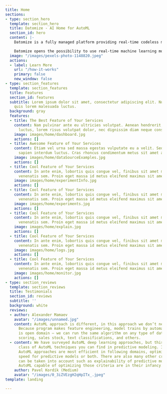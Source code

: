 ```yaml
---
title: Home
sections:
- type: section_hero
  template: section_hero
  title: Datomize - AI Home for AutoML
  section_id: hero
  content: |-
    Datomize is a fully managed platform providing real-time codeless machine learning. It loads your datasets, trains the best learning algorithm to your needs and deploys - all in under a minute, automatically.

    Datomize opens the possibility to use real-time machine learning models for everyone with less effort at a lower cost.
  image: "/images/pexels-photo-1148820.jpeg"
  actions:
  - label: Learn More
    url: "/how-it-works"
    primary: false
    new_window: false
- type: section_features
  template: section_features
  title: Features
  section_id: features
  subtitle: Lorem ipsum dolor sit amet, consectetur adipiscing elit. Nullam a metus
    quis lorem malesuada luctus.
  background: gray
  features:
  - title: The Best Feature of Your Services
    content: Nam pulvinar ante eu ultricies volutpat. Aenean hendrerit, eros sed aliquet
      luctus, lorem risus volutpat dolor, nec dignissim diam neque consequat ex.
    image: images/home/dashboard.jpg
    actions: []
  - title: Awesome Feature of Your Services
    content: Etiam vel urna sed massa egestas vulputate eu a velit. Sed ut nisl nec
      sapien interdum luctus. Cras rhoncus condimentum metus sit amet auctor.
    image: images/home/dataSourceExamples.jpg
    actions: []
  - title: Cool Feature of Your Services
    content: In ante enim, lobortis quis congue vel, finibus sit amet mi. Aenean quis
      venenatis sem. Proin eget massa id metus eleifend maximus sit amet nec urna.
    image: images/home/experimentInfo.jpg
    actions: []
  - title: Cool Feature of Your Services
    content: In ante enim, lobortis quis congue vel, finibus sit amet mi. Aenean quis
      venenatis sem. Proin eget massa id metus eleifend maximus sit amet nec urna.
    image: images/home/experiments.jpg
    actions: []
  - title: Cool Feature of Your Services
    content: In ante enim, lobortis quis congue vel, finibus sit amet mi. Aenean quis
      venenatis sem. Proin eget massa id metus eleifend maximus sit amet nec urna.
    image: images/home/explain.jpg
    actions: []
  - title: Cool Feature of Your Services
    content: In ante enim, lobortis quis congue vel, finibus sit amet mi. Aenean quis
      venenatis sem. Proin eget massa id metus eleifend maximus sit amet nec urna.
    image: images/home/logs.jpg
    actions: []
  - title: Cool Feature of Your Services
    content: In ante enim, lobortis quis congue vel, finibus sit amet mi. Aenean quis
      venenatis sem. Proin eget massa id metus eleifend maximus sit amet nec urna.
    image: images/home/monitor.jpg
    actions: []
- type: section_reviews
  template: section_reviews
  title: Testimonials
  section_id: reviews
  subtitle: ''
  background: white
  reviews:
  - author: Alexander Mamaev
    avatar: "/images/unnamed.jpg"
    content: AutoML approach is different, in this approach we don’t need a human.
      Because program makes feature engineering, model trains by automate. AutoML
      is open domain — we can run the same algorithm on any type of data like credit
      scoring, sales stock, text classifications, and others.
  - content: We have surveyed AutoML deep learning approaches, but this is just one
      class of AutoML techniques you can find in predictive modeling. In general,
      AutoML approaches are most efficient in following domains, optimizing performance,
      speed for predictive models or both. There are also many other criteria that
      can be taken into account such as explainability of predictive models, however
      AutoML capable of optimizing those criteria are in their infancy.
    author: Pavel Kordík (Medium)
    avatar: "/images/0_3iZVEzgH2qHpITx_.jpeg"
template: landing

---
```


